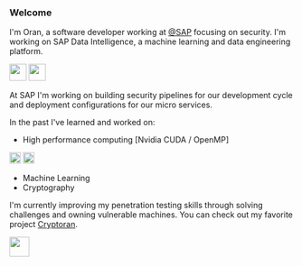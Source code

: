 ### Welcome

I'm Oran, a software developer working at [@SAP](https://github.com/SAP) focusing on security. I'm working on SAP Data Intelligence, a machine learning and data engineering platform.

<a href="https://www.sap.com"><img height=30 src="https://upload.wikimedia.org/wikipedia/commons/5/59/SAP_2011_logo.svg"/></a>
<a href="https://kubernetes.io/"><img height=30 src="https://upload.wikimedia.org/wikipedia/commons/6/67/Kubernetes_logo.svg"/></a>

At SAP I'm working on building security pipelines for our development cycle and deployment configurations for our micro services.

In the past I've learned and worked on:
- High performance computing [Nvidia CUDA / OpenMP] 

<a href="https://developer.nvidia.com/cuda-toolkit"><img height=20 src="https://www.nvidia.com/etc/designs/nvidiaGDC/clientlibs_base/images/NVIDIA-Logo.svg"/></a> <a href="https://www.openmp.org"><img height=20 src="https://www.openmp.org/wp-content/uploads/openmp-enabling-hpc-since-1997.png"/></a>
- Machine Learning
- Cryptography

I'm currently improving my penetration testing skills through solving challenges and owning vulnerable machines. You can check out my favorite project [Cryptoran](https://github.com/orancanoren/cryptoran).

<a href="https://github.com/orancanoren/cryptoran"><img height=35 src="https://raw.githubusercontent.com/orancanoren/cryptoran/master/Cryptoran%20Logo.png"/></a>
